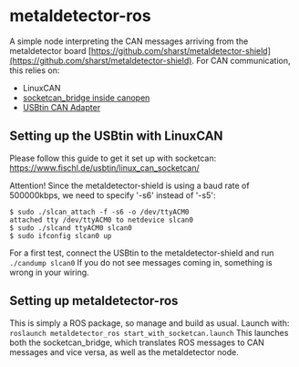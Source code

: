 # metaldetector-ros
A simple node interpreting the CAN messages arriving from the metaldetector board [https://github.com/sharst/metaldetector-shield](https://github.com/sharst/metaldetector-shield). 
For CAN communication, this relies on:
* LinuxCAN
* [socketcan_bridge inside canopen](https://github.com/ros-industrial/ros_canopen/tree/melodic-devel/socketcan_bridge)
* [USBtin CAN Adapter](https://www.fischl.de/usbtin)

## Setting up the USBtin with LinuxCAN
Please follow this guide to get it set up with socketcan: https://www.fischl.de/usbtin/linux_can_socketcan/

Attention!
Since the metaldetector-shield is using a baud rate of 500000kbps, we need to specify '-s6' instead of '-s5':
```
$ sudo ./slcan_attach -f -s6 -o /dev/ttyACM0
attached tty /dev/ttyACM0 to netdevice slcan0
$ sudo ./slcand ttyACM0 slcan0
$ sudo ifconfig slcan0 up
```
For a first test, connect the USBtin to the metaldetector-shield and run
``` ./candump slcan0 ```
If you do not see messages coming in, something is wrong in your wiring.

## Setting up metaldetector-ros
This is simply a ROS package, so manage and build as usual. Launch with:
```roslaunch metaldetector_ros start_with_socketcan.launch```
This launches both the socketcan_bridge, which translates ROS messages to CAN messages and vice versa, as well as the metaldetector node.


